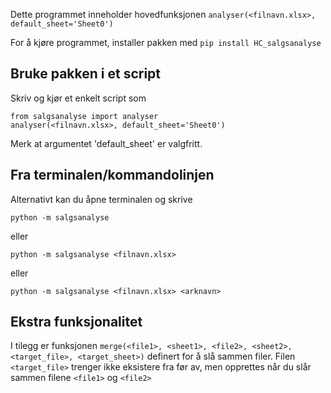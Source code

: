 Dette programmet inneholder hovedfunksjonen
`analyser(<filnavn.xlsx>, default_sheet='Sheet0')`

For å kjøre programmet, installer pakken med
`pip install HC_salgsanalyse`

## Bruke pakken i et script
Skriv og kjør et enkelt script som

```
from salgsanalyse import analyser
analyser(<filnavn.xlsx>, default_sheet='Sheet0')
```

Merk at argumentet 'default_sheet' er valgfritt.

## Fra terminalen/kommandolinjen

Alternativt kan du åpne terminalen og skrive

`python -m salgsanalyse`

eller

`python -m salgsanalyse <filnavn.xlsx>`

eller

`python -m salgsanalyse <filnavn.xlsx> <arknavn>`

## Ekstra funksjonalitet

I tilegg er funksjonen `merge(<file1>, <sheet1>, <file2>, <sheet2>, <target_file>, <target_sheet>)` definert for å slå sammen filer.
Filen `<target_file>` trenger ikke eksistere fra før av, men opprettes når du slår sammen filene `<file1>` og `<file2>`